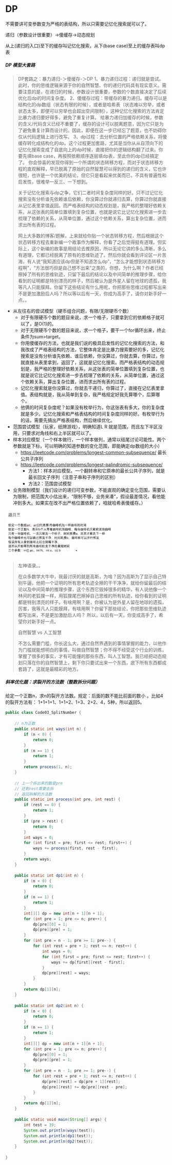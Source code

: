# DP

不需要讲可变参数变为严格的表结构，所以只需要记忆化搜索就可以了。

递归（参数设计很重要）->傻缓存->动态规划

从上(递归的入口)至下的缓存叫记忆化搜索，从下(base case)至上的缓存表叫dp表

##### DP 模型大套路

>DP套路之：暴力递归-＞傻缓存-＞DP
>1、暴力递归过程：递归就是尝试。此时，你的思维逻辑来源于你的自然智慧、你的递归代码具有现实意义。需要注意的是，在递归的时候，参数设计很重要，参数的个数直接决定了后续优化后dp的时间复杂度。
>2、傻缓存过程：带缓存的暴力递归。缓存可以是结构化的dp数组（状态有限的时候），或者是哈希表（状态难以穷举，或者状态太多，即便可以穷举也会超出空间限制），这种记忆化搜索的方法肯定比暴力递归要好得多，避免了重复计算。
>给暴力递归加缓存的时候，参数的含义/代码含义已经不重要了，缓存的设计可以脱离题意，因为它只是为了避免重复计算而设计的。因此，即便在这一步已经忘了题意，也不妨碍你仅从代码逻辑上进行改写。
>3、dp过程：去分析位置的严格依赖关系，将傻缓存转化成结构化的dp。这个过程更加套路，尤其是当你从从自顶向下的记忆化搜索变成了自底向上的dp时候，直接把你的逻辑结构翻了过来。你要先填base case，再按照依赖顺序逐层填dp表，至此你的dp已经搞定了。
>你会惊喜的发现你得到一个所谓的状态转移方程，而对于状态转移方程的直观解释，早已脱离了原始的自然智慧可以得到的递归的含义，它也许很短，也许是一个优美的结论，但它只是看起来优美而已，不具有普遍性和启发性，很难举一反三、一下想到。
>
>关于记忆化搜索与dp之争，它们二者时间复杂度同样的好。只不过记忆化搜索没有分析谁先依赖谁后依赖，你没算过你就递归去算，你算过你就直接从记忆表里拿值返回。而严格表结构的动态规划是，我严格的整理好依赖关系，从这张表的简单位置填到复杂位置，也就是说它比记忆化搜索进一步去梳理了依赖的关系，从简单位置，通过这个依赖关系，算出复杂位置，进而求出所有表的过程。
>
>网上大多数的博客/题解，上来就给你贴一个状态转移方程，然后根据这个状态转移方程去重新编一个故事作为解释，你看了之后觉得挺有道理。但实际上，这个新编的故事是用结论去推原因，所以无论它讲的多么清晰，多么有道理，它都已经脱离了原有的思维轨迹了。然后你就会看到评论区一片苦海，有人说“我知道应该dp但是不知道怎么dp”，“怎么才能想到状态转移方程啊”，“方法很巧但是自己想不出来”之类的，你想，为什么啊？作者已经擦掉了所有的思维轨迹，只留下最后的结论以及中间简单的推理步骤，给你看到的证明都是特别漂亮的样子，然后被认为是外星人留在地球的遗孤，我等凡人只能膜拜。你留下这些结论有什么用呢，你把那些思维过程都写出来不是更加激励后人吗？所以等以后有一天，你成为高手了，请你对新手好一点。。

- 从左往右的尝试模型（硬币组合问题，有限/无限硬币个数）
  - 对于有限硬币个数的题目来说，求一个格子，只要拿到它的依赖格子就可以了，是O(1)的。
  - 对于无限硬币个数的题目来说，求一个格子，要干一个for循环出来，终止条件为sum>target。
  - 你用傻缓存的方法，也就是我们说的极具启发性的记忆化搜索的方法，和我改成了严格表结构的方法，它整体肯定是比暴力搜索要好的多，记忆化搜索是没有分析谁先依赖、谁后依赖，你没算过，你就去算，你算过，你就直接从表里拿到，返回了，这就是记忆化搜索。而严格表结构的动态规划是，我严格的整理好依赖关系，从这张表的简单位置填到复杂位置，也就是说它比记忆化搜索进一步去梳理了依赖的关系，从简单位置，通过这个依赖关系，算出复杂位置，进而求出所有表的过程。
  - 记忆化搜索就是你没算过，你就去干递归，你算过了，直接在记忆表里拿值。表结构就是，我从简单到复杂，我严格规定好我先算哪个，后算哪个。
  - 他俩的时间复杂度呢？如果没有枚举行为，你这张表有多大，你的复杂度就是多少。记忆化搜索和严格表结构的时间复杂度同样的好。有枚举行为的话，需要先搞出严格表结构，然后继续优化。
- 范围尝试模型（玩家，纸牌游戏），明确知道L R 就是范围，而且左下半区没用，只要求对角线和右上半区就可以了。
- 样本对应模型（一个样本做行，一个样本做列，通常以结尾讨论可能性。两个参数就是下标，可以明确的知道参数的变化范围，即能确定dp数组的大小）
  - https://leetcode.com/problems/longest-common-subsequence/ 最长公共子序列
  - https://leetcode.com/problems/longest-palindromic-subsequence/
    - 方法1：样本对应模型。一个翻转串和它原串的最长公共子序列，就是最长回文子序列（注意子串和子序列的区别）
    - 方法2：范围尝试模型
- 业务限制模型（我们设计的递归可变参数，不能直观的确定变化范围，需要认为限制，把范围大小估出来，“限制不够，业务来凑”，假设最差情况，看他能冲到多大。如果实在改不出严格位置依赖了，咱就哈希表傻缓存。）

<img src="../../images/image-20210920160024936.png" alt="image-20210920160024936" style="zoom:33%;" />

> 左神语录。。
>
> 在众多数学大牛中，我最讨厌的就是高斯，为啥？因为高斯为了显示自己特别牛逼，他把一个证明的所有思考轨迹全擦的干干净净，就给你留最后的结论以及中间简单的推理步骤，这个东西它毁掉很多的精华，有人说他像一个林间的老狐狸一样，用狐狸尾巴擦掉自己思维的所有轨迹，给你看到的证明都是特别漂亮的样子。有啥用啊？是，你被认为是外星人留在地球的遗孤，厉害，我等凡人只能膜拜，有啥用啊？你留下那些结论，你把那些思维轨迹都写出来，不是更加激励后人吗？
> 所以，以后有一天，你变成高手了，希望你对新手好一点。
>
> 自然智慧 vs 人工智慧
>
> 不怎么需要门槛，你长这么大，通过自然界遇到的事情掌握的能力，以他作为门槛就能想明白的事情，叫做自然智慧；你不得不经受这个行业的训练，掌握了很多的事实，才有可能懂的那些东西，叫人工智慧。我已经把动态规划只落在你的自然智慧上，剩下你只要试出来一个东西，底下所有东西都成套路了，这就是最精彩的地方。

##### 斜率优化题：求裂开的方法数（整数拆分问题）

给定一个正数n，求n的裂开方法数。规定：后面的数不能比前面的数小 。比如4的裂开方法有： 1+1+1+1、1+1+2、1+3、2+2、4，5种，所以返回5。

```java
public class Code03_SplitNumber {

	// n为正数
	public static int ways(int n) {
		if (n < 0) {
			return 0;
		}
		if (n == 1) {
			return 1;
		}
		return process(1, n);
	}

	// 上一个拆出来的数是pre
	// 还剩rest需要去拆
	// 返回拆解的方法数
	public static int process(int pre, int rest) {
		if (rest == 0) {
			return 1;
		}
		if (pre > rest) {
			return 0;
		}
		int ways = 0;
		for (int first = pre; first <= rest; first++) {
			ways += process(first, rest - first);
		}
		return ways;
	}

	public static int dp1(int n) {
		if (n < 0) {
			return 0;
		}
		if (n == 1) {
			return 1;
		}
		int[][] dp = new int[n + 1][n + 1];
		for (int pre = 1; pre <= n; pre++) {
			dp[pre][0] = 1;
			dp[pre][pre] = 1;
		}
		for (int pre = n - 1; pre >= 1; pre--) {
			for (int rest = pre + 1; rest <= n; rest++) {
				int ways = 0;
				for (int first = pre; first <= rest; first++) {
					ways += dp[first][rest - first];
				}
				dp[pre][rest] = ways;
			}
		}
		return dp[1][n];
	}

	public static int dp2(int n) {
		if (n < 0) {
			return 0;
		}
		if (n == 1) {
			return 1;
		}
		int[][] dp = new int[n + 1][n + 1];
		for (int pre = 1; pre <= n; pre++) {
			dp[pre][0] = 1;
			dp[pre][pre] = 1;
		}
		for (int pre = n - 1; pre >= 1; pre--) {
			for (int rest = pre + 1; rest <= n; rest++) {
				dp[pre][rest] = dp[pre + 1][rest];
				dp[pre][rest] += dp[pre][rest - pre];
			}
		}
		return dp[1][n];
	}

	public static void main(String[] args) {
		int test = 39;
		System.out.println(ways(test));
		System.out.println(dp1(test));
		System.out.println(dp2(test));
	}

}
```

